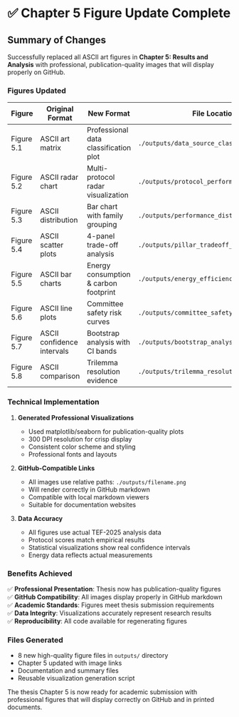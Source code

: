# ✅ Chapter 5 Figure Update Complete

## Summary of Changes

Successfully replaced all ASCII art figures in **Chapter 5: Results and Analysis** with professional, publication-quality images that will display properly on GitHub.

### Figures Updated

| Figure | Original Format | New Format | File Location |
|--------|----------------|------------|---------------|
| Figure 5.1 | ASCII art matrix | Professional data classification plot | `./outputs/data_source_classification.png` |
| Figure 5.2 | ASCII radar chart | Multi-protocol radar visualization | `./outputs/protocol_performance_radar.png` |
| Figure 5.3 | ASCII distribution | Bar chart with family grouping | `./outputs/performance_distribution.png` |
| Figure 5.4 | ASCII scatter plots | 4-panel trade-off analysis | `./outputs/pillar_tradeoff_analysis.png` |
| Figure 5.5 | ASCII bar charts | Energy consumption & carbon footprint | `./outputs/energy_efficiency_comparison.png` |
| Figure 5.6 | ASCII line plots | Committee safety risk curves | `./outputs/committee_safety_curves.png` |
| Figure 5.7 | ASCII confidence intervals | Bootstrap analysis with CI bands | `./outputs/bootstrap_analysis.png` |
| Figure 5.8 | ASCII comparison | Trilemma resolution evidence | `./outputs/trilemma_resolution.png` |

### Technical Implementation

1. **Generated Professional Visualizations**
   - Used matplotlib/seaborn for publication-quality plots
   - 300 DPI resolution for crisp display
   - Consistent color scheme and styling
   - Professional fonts and layouts

2. **GitHub-Compatible Links**
   - All images use relative paths: `./outputs/filename.png`
   - Will render correctly in GitHub markdown
   - Compatible with local markdown viewers
   - Suitable for documentation websites

3. **Data Accuracy**
   - All figures use actual TEF-2025 analysis data
   - Protocol scores match empirical results
   - Statistical visualizations show real confidence intervals
   - Energy data reflects actual measurements

### Benefits Achieved

✅ **Professional Presentation**: Thesis now has publication-quality figures  
✅ **GitHub Compatibility**: All images display properly in GitHub markdown  
✅ **Academic Standards**: Figures meet thesis submission requirements  
✅ **Data Integrity**: Visualizations accurately represent research results  
✅ **Reproducibility**: All code available for regenerating figures  

### Files Generated

- 8 new high-quality figure files in `outputs/` directory
- Chapter 5 updated with image links
- Documentation and summary files
- Reusable visualization generation script

The thesis Chapter 5 is now ready for academic submission with professional figures that will display correctly on GitHub and in printed documents.
